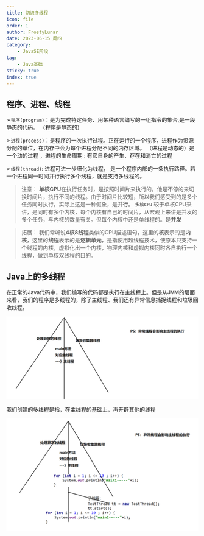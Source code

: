 ```yaml
---
title: 初识多线程
icon: file
order: 1
author: FrostyLunar
date: 2023-06-15 周四
category:
	- JavaSE阶段
tag:
	- Java基础
sticky: true
index: true
---
```


## 程序、进程、线程

➢`程序(program)`：是为完成特定任务、用某种语言编写的一组指令的集合,是一段静态的代码。 （程序是静态的）

➢`进程(process)`：是程序的一次执行过程。正在运行的一个程序，进程作为资源分配的单位，在内存中会为每个进程分配不同的内存区域。 （进程是动态的）是一个动的过程 ，进程的生命周期  :  有它自身的产生、存在和消亡的过程&#x20;

➢`线程(thread)`: 进程可进一步细化为线程， 是一个程序内部的一条执行路径。若一个进程同一时间并行执行多个线程，就是支持多线程的。

> 注意：
> **单核CPU**在执行任务时，是按照时间片来执行的，他是不停的来切换时间片，执行不同的线程。由于时间片比较短，所以我们感受到的是多个任务同时执行，实际上这是一种假象，是**并行**。
> **`多核CPU`** 较于单核CPU来讲，是同时有多个内核，每个内核有自己的时间片，从宏观上来讲是并发的多个任务，与内核的数量有关。但每个内核中还是单线程的。是**并发**

>拓展：
>我们常听说**4核8线程**类似的CPU描述语句，这里的**核**表示的是**内核**，这里的**线程**表示的是**逻辑单元**，是指使用超线程技术，使原本只支持一个线程的内核，虚拟化出一个内核，物理内核和虚拟内核同时各自执行一个线程，做到单核双线程的目的。


## Java上的多线程

在正常的Java代码中，我们编写的代码都是执行在主线程上。但是从JVM的层面来看，我们的程序是多线程的，除了主线程、我们还有异常信息捕捉线程和垃圾回收线程。

![](./image/image_MmqpKOuV8x.png)

我们创建的多线程是指，在主线程的基础上，再开辟其他的线程

![](./image/image_h5s8QcgYhs.png)

